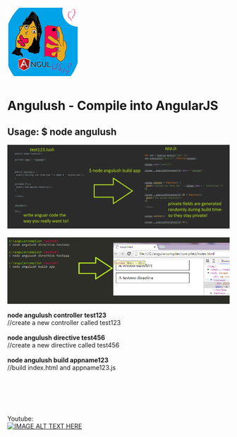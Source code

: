 

<img src='https://github.com/yeoni8/angulush/blob/master/smalllogo.png?raw=true'>

<h1>
Angulush - Compile into AngularJS
</h1>

<h2>
Usage: $ node angulush
</h2>

<img src='https://github.com/yeoni8/angulush/blob/master/concept.png?raw=true'>
<br><br>
<img src='https://github.com/yeoni8/angulush/blob/master/concept2.png?raw=true'>




<b>node angulush controller test123</b><br>    //create a new controller called test123<br><br>
<b>node angulush directive test456</b><br>    //create a new directive called test456<br><br>
<b>node angulush build appname123</b><br>      //build index.html and appname123.js<br><br>


<br><br><br><br>
Youtube:<br>
[![IMAGE ALT TEXT HERE](http://img.youtube.com/vi/XglAM685N0w/0.jpg)](http://www.youtube.com/watch?v=XglAM685N0w)




